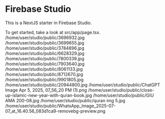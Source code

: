 # Firebase Studio

This is a NextJS starter in Firebase Studio.

To get started, take a look at src/app/page.tsx.
/home/user/studio/public/3696932.jpg
/home/user/studio/public/3699655.jpg
/home/user/studio/public/3784896.jpg
/home/user/studio/public/6628329.jpg
/home/user/studio/public/7800339.jpg
/home/user/studio/public/7903640.jpg
/home/user/studio/public/8061133.jpg
/home/user/studio/public/8712670.jpg
/home/user/studio/public/9901805.jpg
/home/user/studio/public/20944800.jpg
/home/user/studio/public/ChatGPT Image Apr 5, 2025, 07_56_20 PM (1).png
/home/user/studio/public/close-up-islamic-new-year-with-quran-book.jpg
/home/user/studio/public/GIU AMA 200-08.jpg
/home/user/studio/public/quran img 5.jpg
/home/user/studio/public/WhatsApp_Image_2025-07-07_at_16.40.56_083d1ca9-removebg-preview.png